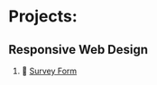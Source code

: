 # Projects: 

## Responsive Web Design
1. 	:scroll: <a href="https://maan-cornj.github.io/fccproj-surveyform/">Survey Form</a>
